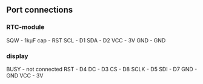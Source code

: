 ## Port connections

### RTC-module
SQW - 1kµF cap - RST
SCL - D1
SDA - D2
VCC - 3V
GND - GND

### display
BUSY - not connected
RST - D4
DC - D3
CS - D8
SCLK - D5
SDI - D7
GND - GND
VCC - 3V
